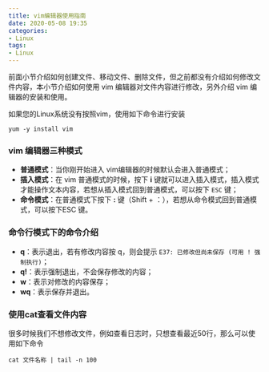 ```yaml
---
title: vim编辑器使用指南
date: 2020-05-08 19:35
categories:
- Linux
tags:
- Linux
---
```


前面小节介绍如何创建文件、移动文件、删除文件，但之前都没有介绍如何修改文件内容，本小节介绍如何使用 vim 编辑器对文件内容进行修改，另外介绍 vim 编辑器的安装和使用。
<!-- more -->

如果您的Linux系统没有按照vim，使用如下命令进行安装

```shell
yum -y install vim
```



### vim 编辑器三种模式

- **普通模式**：当你刚开始进入 vim编辑器的时候默认会进入普通模式；
- **插入模式**：在 vim 普通模式的时候，按下 **i** 键就可以进入插入模式，插入模式才能操作文本内容，若想从插入模式回到普通模式，可以按下 `ESC` 键；
- **命令模式**：在普通模式下按下 **:** 键（Shift + ：），若想从命令模式回到普通模式，可以按下ESC 键。



### 命令行模式下的命令介绍

- **q**：表示退出，若有修改内容按 q，则会提示 `E37: 已修改但尚未保存 (可用 ! 强制执行)`；
- **q!**：表示强制退出，不会保存修改的内容；
- **w**：表示对修改的内容保存；
- **wq**：表示保存并退出。





### 使用cat查看文件内容

很多时候我们不想修改文件，例如查看日志时，只想查看最近50行，那么可以使用如下命令

```shell
cat 文件名称 | tail -n 100
```






